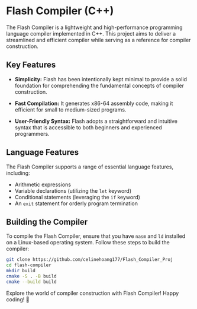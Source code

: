 # Flash Compiler (C++)

The Flash Compiler is a lightweight and high-performance programming language compiler implemented in C++. This project aims to deliver a streamlined and efficient compiler while serving as a reference for compiler construction.

## Key Features

- **Simplicity:** Flash has been intentionally kept minimal to provide a solid foundation for comprehending the fundamental concepts of compiler construction.

- **Fast Compilation:** It generates x86-64 assembly code, making it efficient for small to medium-sized programs.

- **User-Friendly Syntax:** Flash adopts a straightforward and intuitive syntax that is accessible to both beginners and experienced programmers.

## Language Features

The Flash Compiler supports a range of essential language features, including:

- Arithmetic expressions
- Variable declarations (utilizing the `let` keyword)
- Conditional statements (leveraging the `if` keyword)
- An `exit` statement for orderly program termination

## Building the Compiler

To compile the Flash Compiler, ensure that you have `nasm` and `ld` installed on a Linux-based operating system. Follow these steps to build the compiler:

```bash
git clone https://github.com/celinehoang177/Flash_Compiler_Proj
cd flash-compiler
mkdir build
cmake -S . -B build
cmake --build build
```

Explore the world of compiler construction with Flash Compiler! Happy coding! 🚀
